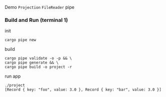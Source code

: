 Demo `Projection` `FileReader` pipe
### Build and Run (terminal 1)
init
```
cargo pipe new
```
build
```
cargo pipe validate -o -p && \
cargo pipe generate && \
cargo pipe build -o project -r
```
run app
```
./project
[Record { key: "foo", value: 3.0 }, Record { key: "bar", value: 3.0 }]
```